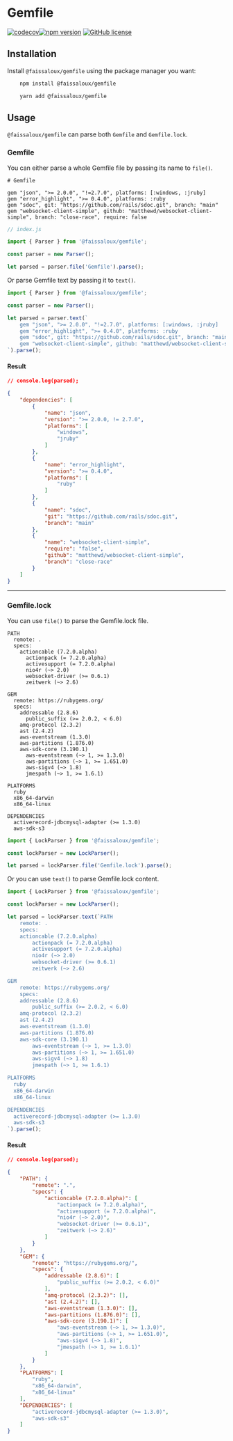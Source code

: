 # Gemfile

[![codecov](https://codecov.io/gh/faissaloux/gemfile/graph/badge.svg)](https://codecov.io/gh/faissaloux/gemfile)[![npm version](https://badge.fury.io/js/@faissaloux%2Fgemfile.svg)](https://badge.fury.io/js/@faissaloux%2Fgemfile) [![GitHub license](https://img.shields.io/badge/license-MIT-blue.svg)](https://github.com/faissaloux/gemfile/blob/main/LICENSE)

## Installation
Install `@faissaloux/gemfile` using the package manager you want:

```bash
    npm install @faissaloux/gemfile
```
```bash
    yarn add @faissaloux/gemfile
```

## Usage

`@faissaloux/gemfile` can parse both `Gemfile` and `Gemfile.lock`.

### Gemfile

You can either parse a whole Gemfile file by passing its name to `file()`.

```Gemfile
# Gemfile

gem "json", ">= 2.0.0", "!=2.7.0", platforms: [:windows, :jruby]
gem "error_highlight", ">= 0.4.0", platforms: :ruby
gem "sdoc", git: "https://github.com/rails/sdoc.git", branch: "main"
gem "websocket-client-simple", github: "matthewd/websocket-client-simple", branch: "close-race", require: false
```

```js
// index.js

import { Parser } from '@faissaloux/gemfile';

const parser = new Parser();

let parsed = parser.file('Gemfile').parse();
```

Or parse Gemfile text by passing it to `text()`.
```js
import { Parser } from '@faissaloux/gemfile';

const parser = new Parser();

let parsed = parser.text(`
    gem "json", ">= 2.0.0", "!=2.7.0", platforms: [:windows, :jruby]
    gem "error_highlight", ">= 0.4.0", platforms: :ruby
    gem "sdoc", git: "https://github.com/rails/sdoc.git", branch: "main"
    gem "websocket-client-simple", github: "matthewd/websocket-client-simple", branch: "close-race", require: false
`).parse();
```
#### Result

```json
// console.log(parsed);

{
    "dependencies": [
        {
            "name": "json",
            "version": ">= 2.0.0, != 2.7.0",
            "platforms": [
                "windows",
                "jruby"
            ]
        },
        {
            "name": "error_highlight",
            "version": ">= 0.4.0",
            "platforms": [
                "ruby"
            ]
        },
        {
            "name": "sdoc",
            "git": "https://github.com/rails/sdoc.git",
            "branch": "main"
        },
        {
            "name": "websocket-client-simple",
            "require": "false",
            "github": "matthewd/websocket-client-simple",
            "branch": "close-race"
        }
    ]
}
```

---

### Gemfile.lock

You can use `file()` to parse the Gemfile.lock file.

```Gemfile.lock
PATH
  remote: .
  specs:
    actioncable (7.2.0.alpha)
      actionpack (= 7.2.0.alpha)
      activesupport (= 7.2.0.alpha)
      nio4r (~> 2.0)
      websocket-driver (>= 0.6.1)
      zeitwerk (~> 2.6)

GEM
  remote: https://rubygems.org/
  specs:
    addressable (2.8.6)
      public_suffix (>= 2.0.2, < 6.0)
    amq-protocol (2.3.2)
    ast (2.4.2)
    aws-eventstream (1.3.0)
    aws-partitions (1.876.0)
    aws-sdk-core (3.190.1)
      aws-eventstream (~> 1, >= 1.3.0)
      aws-partitions (~> 1, >= 1.651.0)
      aws-sigv4 (~> 1.8)
      jmespath (~> 1, >= 1.6.1)

PLATFORMS
  ruby
  x86_64-darwin
  x86_64-linux

DEPENDENCIES
  activerecord-jdbcmysql-adapter (>= 1.3.0)
  aws-sdk-s3
```

```javascript
import { LockParser } from '@faissaloux/gemfile';

const lockParser = new LockParser();

let parsed = lockParser.file('Gemfile.lock').parse();
```
Or you can use `text()` to parse Gemfile.lock content.

```javascript
import { LockParser } from '@faissaloux/gemfile';

const lockParser = new LockParser();

let parsed = lockParser.text(`PATH
    remote: .
    specs:
    actioncable (7.2.0.alpha)
        actionpack (= 7.2.0.alpha)
        activesupport (= 7.2.0.alpha)
        nio4r (~> 2.0)
        websocket-driver (>= 0.6.1)
        zeitwerk (~> 2.6)

GEM
    remote: https://rubygems.org/
    specs:
    addressable (2.8.6)
        public_suffix (>= 2.0.2, < 6.0)
    amq-protocol (2.3.2)
    ast (2.4.2)
    aws-eventstream (1.3.0)
    aws-partitions (1.876.0)
    aws-sdk-core (3.190.1)
        aws-eventstream (~> 1, >= 1.3.0)
        aws-partitions (~> 1, >= 1.651.0)
        aws-sigv4 (~> 1.8)
        jmespath (~> 1, >= 1.6.1)

PLATFORMS
  ruby
  x86_64-darwin
  x86_64-linux

DEPENDENCIES
  activerecord-jdbcmysql-adapter (>= 1.3.0)
  aws-sdk-s3
`).parse();
```

#### Result
```json
// console.log(parsed);

{
    "PATH": {
        "remote": ".",
        "specs": {
            "actioncable (7.2.0.alpha)": [
                "actionpack (= 7.2.0.alpha)",
                "activesupport (= 7.2.0.alpha)",
                "nio4r (~> 2.0)",
                "websocket-driver (>= 0.6.1)",
                "zeitwerk (~> 2.6)"
            ]
        }
    },
    "GEM": {
        "remote": "https://rubygems.org/",
        "specs": {
            "addressable (2.8.6)": [
                "public_suffix (>= 2.0.2, < 6.0)"
            ],
            "amq-protocol (2.3.2)": [],
            "ast (2.4.2)": [],
            "aws-eventstream (1.3.0)": [],
            "aws-partitions (1.876.0)": [],
            "aws-sdk-core (3.190.1)": [
                "aws-eventstream (~> 1, >= 1.3.0)",
                "aws-partitions (~> 1, >= 1.651.0)",
                "aws-sigv4 (~> 1.8)",
                "jmespath (~> 1, >= 1.6.1)"
            ]
        }
    },
    "PLATFORMS": [
        "ruby",
        "x86_64-darwin",
        "x86_64-linux"
    ],
    "DEPENDENCIES": [
        "activerecord-jdbcmysql-adapter (>= 1.3.0)",
        "aws-sdk-s3"
    ]
}
```